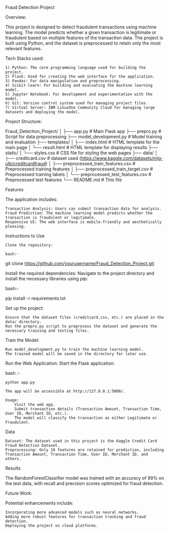 Fraud Detection Project

Overview:

This project is designed to detect fraudulent transactions using machine learning. The model predicts whether a given transaction is legitimate or fraudulent based on multiple features of the transaction data. The project is built using Python, and the dataset is preprocessed to retain only the most relevant features.

Tech Stacks used:

    1) Python: The core programming language used for building the project.
    2) Flask: Used for creating the web interface for the application.
    3) Pandas: For data manipulation and preprocessing.
    4) Scikit-learn: For building and evaluating the machine learning model.
    5) Jupyter Notebook: For development and experimentation with the model.
    6) Git: Version control system used for managing project files.
    7) Virtual Server: IBM LinuxOne Community Cloud for managing large datasets and deploying the model.

Project Structure: 

Fraud_Detection_Project/
│
├── app.py                     # Main Flask app
├── prepro.py                  # Script for data preprocessing
├── model_development.py       # Model training and evaluation
├── templates/
│   ├── index.html             # HTML template for the main page
│   └── result.html            # HTML template for displaying results
├── static/
│   └── styles.css             # CSS file for styling the web pages
├── data/
│   ├── creditcard.csv         # dataset used (https://www.kaggle.com/datasets/mlg-ulb/creditcardfraud)
│   ├── preprocessed_train_features.csv  # Preprocessed training features
│   ├── preprocessed_train_target.csv    # Preprocessed training labels
│   └── preprocessed_test_features.csv   # Preprocessed test features
└── README.md                  # This file

Features

The application includes:

    Transaction Analysis: Users can submit transaction data for analysis.
    Fraud Prediction: The machine learning model predicts whether the transaction is fraudulent or legitimate.
    Responsive UI: The web interface is mobile-friendly and aesthetically pleasing.

Instructions to Use

    Clone the repository:

    bash:-

git clone https://github.com/yourusername/Fraud_Detection_Project.git

Install the required dependencies: Navigate to the project directory and install the necessary libraries using pip: 

bash:-

pip install -r requirements.txt

Set up the project:

    Ensure that the dataset files (creditcard.csv, etc.) are placed in the data/ directory.
    Run the prepro.py script to preprocess the dataset and generate the necessary training and testing files.

Train the Model:

    Run model_development.py to train the machine learning model.
    The trained model will be saved in the directory for later use.

Run the Web Application: Start the Flask application:

bash :-

    python app.py

    The app will be accessible at http://127.0.0.1:5000/.

    Usage:
        Visit the web app.
        Submit transaction details (Transaction Amount, Transaction Time, User ID, Merchant ID, etc.).
        The model will classify the transaction as either Legitimate or Fraudulent.

Data

    Dataset: The dataset used in this project is the Kaggle Credit Card Fraud Detection Dataset.
    Preprocessing: Only 10 features are retained for prediction, including Transaction Amount, Transaction Time, User ID, Merchant ID, and others.

Results

The RandomForestClassifier model was trained with an accuracy of 99% on the test data, with recall and precision scores optimized for fraud detection.

Future Work:

Potential enhancements include:

    Incorporating more advanced models such as neural networks.
    Adding more robust features for transaction tracking and fraud detection.
    Deploying the project on cloud platforms.
